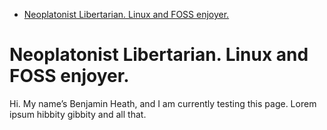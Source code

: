 - [Neoplatonist Libertarian. Linux and FOSS enjoyer.](#org2e16483)



<a id="org2e16483"></a>

# Neoplatonist Libertarian. Linux and FOSS enjoyer.

Hi. My name&rsquo;s Benjamin Heath, and I am currently testing this page. Lorem ipsum hibbity gibbity and all that.
